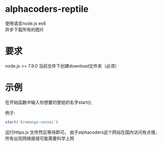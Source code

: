 # alphacoders-reptile  
使用语言node.js es6  
异步下载所有的图片
# 要求  
node.js >= 7.9.0 当前文件下创建download文件夹（必须）  
# 示例  
在开始函数中输入你想要的壁纸的名字start(); 

例子:
````javascript
start('Eromanga-sensei')
````

运行https.js 文件然后等待即可。 由于alphacoders这个网站在国内访问有点慢，所有出现网络报错可能需要科学上网
